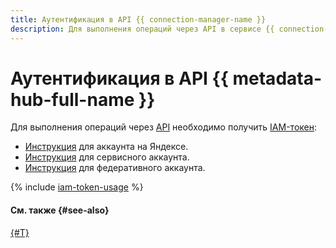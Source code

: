 ```yaml
---
title: Аутентификация в API {{ connection-manager-name }}
description: Для выполнения операций через API в сервисе {{ connection-manager-name }}, необходимо получить IAM-токен для своего аккаунта.
---
```


# Аутентификация в API {{ metadata-hub-full-name }}



Для выполнения операций через [API](../../glossary/rest-api.md) необходимо получить [IAM-токен](../../iam/concepts/authorization/iam-token.md):

* [Инструкция](../../iam/operations/iam-token/create.md) для аккаунта на Яндексе.
* [Инструкция](../../iam/operations/iam-token/create-for-sa.md) для сервисного аккаунта.
* [Инструкция](../../iam/operations/iam-token/create-for-federation.md) для федеративного аккаунта.

{% include [iam-token-usage](../../_includes/iam-token-usage.md) %}

#### См. также {#see-also}

[{#T}](../../iam/concepts/users/accounts.md)
